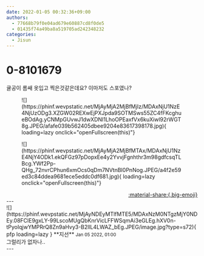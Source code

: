 ```yaml
---
date: 2022-01-05 00:32:36+09:00
authors:
  - 77668b79f0e04ad679e60887cd8f0de5
  - 01435f74a49ba8a519705ad242348232
categories:
  - Jisun
---
```


# 0-8101679

<div class="post-container" markdown="1">
<div class="content-container md-sidebar__scrollwrap" markdown="1">

귤공이 롬쌔 옷입고 찍은것같은데요? 이마저도 스포였나?
<figure markdown="1">
![](https://phinf.wevpstatic.net/MjAyMjA2MjBfMjIz/MDAxNjU1NzE4NjUzODg3.XZGW02REXwEjPXJpda9SOTMSws55ZC4fFKcghueBOdAg.yCNMpGUvwJ1dwXDNI1LhoOPEaxfVx6kuXiwl92rWGT8g.JPEG/afafe039b562405dbee9204e83617398178.jpg){ loading=lazy onclick="openFullscreen(this)"}
</figure>

<figure markdown="1">
![](https://phinf.wevpstatic.net/MjAyMjA2MjBfMTAx/MDAxNjU1NzE4NjY4ODk1.ekQFGz97pDopxEe4y2YvvjFgnhthr3m98gdfcsqTLBcg.YWf2Pp-QHg_72nvrCPhun6xmOcs0qDm7NVtnBI0PnNog.JPEG/a4f2e59ed3c84ddea9681ece5eddc0df681.jpg){ loading=lazy onclick="openFullscreen(this)"}
</figure>


</div>
</div>

<div style="text-align: right;" markdown="1">
<a href="https://weverse.io/fromis9/fanpost/0-8101679" style="text-align: right;">:material-share:{.big-emoji}</a>
</div>
---

<div class="comments-container md-sidebar__scrollwrap" markdown="1">
<div class="comment" markdown="1">
<div class='id-container' markdown="1">
![](https://phinf.wevpstatic.net/MjAyNDEyMTlfMTE5/MDAxNzM0NTgzMjY0NDEy.08FClE9gxLY-99LscoMUgQbKnrVicLFFWSqmAi3eGLEg.hXV0n-tPyoIqjwYMPRrQ8Zn9aHvy3-B2llL4LWAZ_bEg.JPEG/image.jpg?type=s72){ pfp loading=lazy }
**<span class="artist">지선</span>** <small>Jan 05 2022, 01:00</small><br>
</div>
<div class='comment-body' markdown="1">
그럴리가 없자나..
</div>
</div>
</div>
---
